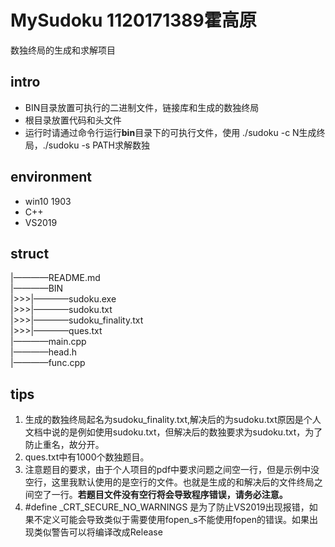 # MySudoku 1120171389霍高原
数独终局的生成和求解项目
## intro
* BIN目录放置可执行的二进制文件，链接库和生成的数独终局
* 根目录放置代码和头文件
* 运行时请通过命令行运行**bin**目录下的可执行文件，使用 ./sudoku -c N生成终局，./sudoku -s PATH求解数独
## environment
* win10 1903
* C++
* VS2019
## struct
|————README.md  
|————BIN  
|>>>|————sudoku.exe  
|>>>|————sudoku.txt  
|>>>|————sudoku_finality.txt  
|>>>|————ques.txt  
|————main.cpp  
|————head.h  
|————func.cpp  
## tips
1. 生成的数独终局起名为sudoku_finality.txt,解决后的为sudoku.txt原因是个人文档中说的是例如使用sudoku.txt，但解决后的数独要求为sudoku.txt，为了防止重名，故分开。
2. ques.txt中有1000个数独题目。
3. 注意题目的要求，由于个人项目的pdf中要求问题之间空一行，但是示例中没空行，这里我默认使用的是空行的文件。也就是生成的和解决后的文件终局之间空了一行。**若题目文件没有空行将会导致程序错误，请务必注意。**
4. #define _CRT_SECURE_NO_WARNINGS 是为了防止VS2019出现报错，如果不定义可能会导致类似于需要使用fopen_s不能使用fopen的错误。如果出现类似警告可以将编译改成Release
